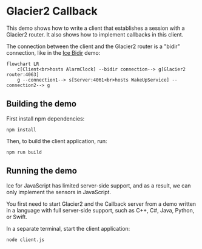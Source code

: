 # Glacier2 Callback

This demo shows how to write a client that establishes a session with a Glacier2 router. It also shows how to implement
callbacks in this client.

The connection between the client and the Glacier2 router is a "bidir" connection, like in the [Ice Bidir][1] demo:

```mermaid
flowchart LR
    c[Client<br>hosts AlarmClock] --bidir connection--> g[Glacier2 router:4063]
    g --connection1--> s[Server:4061<br>hosts WakeUpService] --connection2--> g
```

## Building the demo

First install npm dependencies:

```shell
npm install
```

Then, to build the client application, run:

```shell
npm run build
```

## Running the demo

Ice for JavaScript has limited server-side support, and as a result, we can only implement the sensors in JavaScript.

You first need to start Glacier2 and the Callback server from a demo written in a language with full server-side
support, such as C++, C#, Java, Python, or Swift.

In a separate terminal, start the client application:

```shell
node client.js
```

[1]: ../../Ice/bidir/
